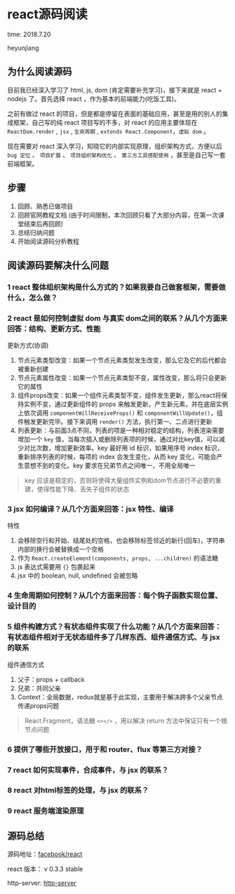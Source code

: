 # react源码阅读

time: 2018.7.20

heyunjiang

## 为什么阅读源码

目前我已经深入学习了 html, js, dom (肯定需要补充学习)，接下来就是 react + nodejs 了。首先选择 react ，作为基本的前端能力(吃饭工具)。

之前有做过 react 的项目，但是都是停留在表面的基础应用，甚至是用的别人的集成框架，自己写的纯 react 项目写的不多，对 react 的应用主要体现在 `ReactDom.render` , `jsx` , `生命周期` , `extends React.Component`，`虚拟 dom` 。

现在需要对 react 深入学习，知晓它的内部实现原理，组织架构方式，方便以后 `bug 定位` 、 `项目扩展` 、 `项目组织架构优化` 、 `第三方工具搭配使用` ，甚至是自己写一套前端框架。

## 步骤

1. 回顾、熟悉已做项目
2. 回顾官网教程文档 (由于时间限制，本次回顾只看了大部分内容，在第一次课堂结束后再回顾)
3. 总结归纳问题
4. 开始阅读源码分析教程

## 阅读源码要解决什么问题

### 1 react 整体组织架构是什么方式的？如果我要自己做套框架，需要做什么，怎么做？

### 2 react 是如何控制虚拟 dom 与真实 dom之间的联系？从几个方面来回答：结构、更新方式、性能

更新方式(协调)

1. 节点元素类型改变：如果一个节点元素类型发生改变，那么它及它的后代都会被重新创建
2. 节点元素属性改变：如果一个节点元素类型不变，属性改变，那么将只会更新它的属性
3. 组件props改变：如果一个组件元素类型不变，组件发生更新，那么react将保持实例不变，通过更新组件的 props 来触发更新，产生新元素，并在底层实例上依次调用 `componentWillReceiveProps()` 和 `componentWillUpdate()`，组件触发更新完毕。接下来调用 `render()` 方法，执行第一、二点进行更新
4. 列表更新：与前面3点不同，列表的项是一种相对稳定的结构，列表渲染需要增加一个 `key` 值，当每次插入或删除列表项的时候，通过对比key值，可以减少对比次数，增加更新效率。key 最好用 id 标识，如果用序号 index 标识，重新排序列表的时候，每项的 index 会发生变化，从而 key 变化，可能会产生意想不到的变化。key 要求在兄弟节点之间唯一，不用全局唯一

> key 应该是稳定的，否则将使得大量组件实例和dom节点进行不必要的重建，使得性能下降、丢失子组件的状态

### 3 jsx 如何编译？从几个方面来回答：jsx 特性、编译

特性

1. 会移除空行和开始、结尾处的空格，也会移除标签邻近的新行(回车)，字符串内部的换行会被替换成一个空格
2. 作为 `React.createElement(components, props, ...children)` 的语法糖
3. js 表达式需要用 `{}` 包裹起来
4. jsx 中的 boolean, null, undefined 会被忽略

### 4 生命周期如何控制？从几个方面来回答：每个钩子函数实现位置、设计目的

### 5 组件构建方式？有状态组件实现了什么功能？从几个方面来回答：有状态组件相对于无状态组件多了几样东西、组件通信方式、与 jsx 的联系

组件通信方式

1. 父子：props + callback
2. 兄弟：共同父亲
3. Context：全局数据，redux就是基于此实现，主要用于解决跨多个父亲节点传递props问题

> React.Fragment，语法糖 `<></>` ，用以解决 return 方法中保证只有一个根节点问题

### 6 提供了哪些开放接口，用于和 router、flux 等第三方对接？

### 7 react 如何实现事件，合成事件，与 jsx 的联系？

### 8 react 对html标签的处理，与 jsx 的联系？

### 9 react 服务端渲染原理

## 源码总结

源码地址：[facebook/react](https://github.com/facebook/react)

react 版本： v 0.3.3 stable

http-server: [http-server](https://github.com/indexzero/http-server)
